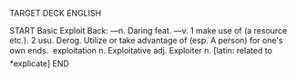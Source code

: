 TARGET DECK
ENGLISH

START
Basic
Exploit
Back: —n. Daring feat. —v. 1 make use of (a resource etc.). 2 usu. Derog. Utilize or take advantage of (esp. A person) for one's own ends.  exploitation n. Exploitative adj. Exploiter n. [latin: related to *explicate]
END
